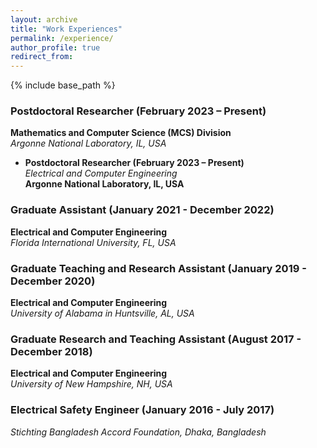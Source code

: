 ```yaml
---
layout: archive
title: "Work Experiences"
permalink: /experience/
author_profile: true
redirect_from:
---
```


{% include base_path %}

<!--## Work Experience-->


### Postdoctoral Researcher (February 2023 – Present) 
**Mathematics and Computer Science (MCS) Division**  
*Argonne National Laboratory, IL, USA*  
<!--📅 **February 2023 – Present**-->

- **Postdoctoral Researcher (February 2023 – Present)**  
*Electrical and Computer Engineering*  
**Argonne National Laboratory, IL, USA**


### Graduate Assistant (January 2021 - December 2022)
**Electrical and Computer Engineering**  
*Florida International University, FL, USA*  
<!--📅 **January 2021 - December 2022**-->


### Graduate Teaching and Research Assistant (January 2019 - December 2020)
**Electrical and Computer Engineering**  
*University of Alabama in Huntsville, AL, USA*  
<!--📅 **January 2019 - December 2020**-->


### Graduate Research and Teaching Assistant (August 2017 - December 2018)
**Electrical and Computer Engineering**  
*University of New Hampshire, NH, USA*  
<!--📅 **August 2017 - December 2018**-->

### Electrical Safety Engineer (January 2016 - July 2017)
*Stichting Bangladesh Accord Foundation, Dhaka, Bangladesh*  
<!--📅 **January 2016 - July 2017**-->



<!--Assistant Professor (August 2024 - Present)
Electrical and Computer Engineering
The University of Akron, OH, USA

**Ph.D. in Electrical Engineering**  
*Iowa State University, Spring 2022*  
- **Major Professor:** Aditya Ramamoorthy  
- **Minor:** Mathematics




